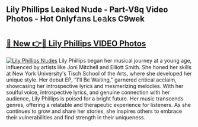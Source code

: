 ## Lily Phillips Le𝚊ked N𝚞de - Part-V8q Video Photos - Hot Onlyf𝚊ns Le𝚊ks C9wek

# <h2><a href="http://ac44322.deff.icu/?id=Lily+Phillips">🔗 New 👉🔴 Lily Phillips VIDEO Photos</a></h2>

[![Lily Phillips N𝚞des](https://i.imgur.com/rIISA9y.gif)](http://ac44322.deff.icu/?id=Lily+Phillips)
Lily Phillips began her musical journey at a young age, influenced by artists like Joni Mitchell and Elliott Smith. She honed her skills at New York University's Tisch School of the Arts, where she developed her unique style. Her debut EP, "I'll Be Waiting," garnered critical acclaim, showcasing her introspective lyrics and mesmerizing melodies. With her soulful voice, introspective lyrics, and genuine connection with her audience, Lily Phillips is poised for a bright future. Her music transcends genres, offering a relatable and therapeutic experience for listeners. As she continues to grow and share her stories, she inspires others to embrace their vulnerabilities and find strength in their uniqueness.
